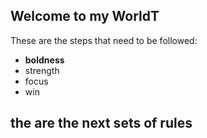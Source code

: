 ## Welcome to my WorldT
These are the steps that need to be followed:

- **boldness**
- strength
- focus
- win

## the are the next sets of rules
